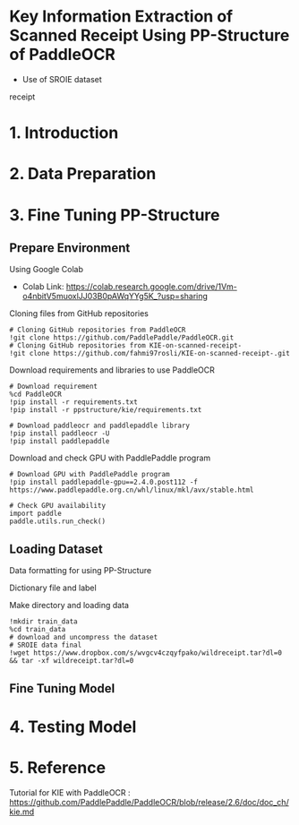 # Key Information Extraction of Scanned Receipt Using PP-Structure of PaddleOCR
* Use of SROIE dataset

receipt
# 1. Introduction

# 2. Data Preparation

# 3. Fine Tuning PP-Structure

## Prepare Environment
Using Google Colab
- Colab Link: https://colab.research.google.com/drive/1Vm-o4nbitV5muoxlJJ03B0pAWqYYg5K_?usp=sharing

Cloning files from GitHub repositories
```
# Cloning GitHub repositories from PaddleOCR
!git clone https://github.com/PaddlePaddle/PaddleOCR.git
# Cloning GitHub repositories from KIE-on-scanned-receipt-
!git clone https://github.com/fahmi97rosli/KIE-on-scanned-receipt-.git
```
Download requirements and libraries to use PaddleOCR
```
# Download requirement
%cd PaddleOCR
!pip install -r requirements.txt
!pip install -r ppstructure/kie/requirements.txt
```
```
# Download paddleocr and paddlepaddle library
!pip install paddleocr -U
!pip install paddlepaddle
```
Download and check GPU with PaddlePaddle program
```
# Download GPU with PaddlePaddle program
!pip install paddlepaddle-gpu==2.4.0.post112 -f https://www.paddlepaddle.org.cn/whl/linux/mkl/avx/stable.html
```
```
# Check GPU availability
import paddle
paddle.utils.run_check()
```

## Loading Dataset

Data formatting for using PP-Structure

Dictionary file and label

Make directory and loading data
```
!mkdir train_data
%cd train_data
# download and uncompress the dataset
# SROIE data final
!wget https://www.dropbox.com/s/wvgcv4czqyfpako/wildreceipt.tar?dl=0 && tar -xf wildreceipt.tar?dl=0
```

## Fine Tuning Model

# 4. Testing Model

# 5. Reference
Tutorial for KIE with PaddleOCR : https://github.com/PaddlePaddle/PaddleOCR/blob/release/2.6/doc/doc_ch/kie.md

